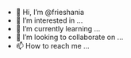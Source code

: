 - 👋 Hi, I’m @frieshania
- 👀 I’m interested in ...
- 🌱 I’m currently learning ...
- 💞️ I’m looking to collaborate on ...
- 📫 How to reach me ...

<!---
frieshania/frieshania is a ✨ special ✨ repository because its `README.md` (this file) appears on your GitHub profile.
You can click the Preview link to take a look at your changes.
--->
